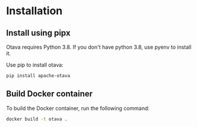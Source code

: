 # Installation

## Install using pipx

Otava requires Python 3.8.  If you don't have python 3.8, use pyenv to install it.

Use pip to install otava:

```
pip install apache-otava
```

## Build Docker container

To build the Docker container, run the following command:

```bash
docker build -t otava .
```
